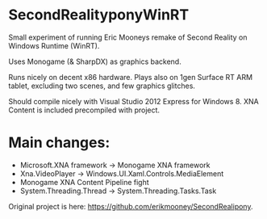 SecondRealityponyWinRT
======================
Small experiment of running Eric Mooneys remake of Second Reality on Windows Runtime (WinRT).

Uses Monogame (& SharpDX) as graphics backend.

Runs nicely on decent x86 hardware. Plays also on 1gen Surface RT ARM tablet, excluding two scenes,
and few graphics glitches.

Should compile nicely with Visual Studio 2012 Express for Windows 8. XNA Content is included
precompiled with project.

Main changes:
=============
+ Microsoft.XNA framework -> Monogame XNA framework
+ Xna.VideoPlayer -> Windows.UI.Xaml.Controls.MediaElement 
+ Monogame XNA Content Pipeline fight
+ System.Threading.Thread -> System.Threading.Tasks.Task

Original project is here: https://github.com/erikmooney/SecondRealipony.
